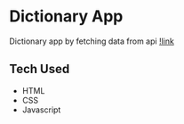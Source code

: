 # Dictionary App
Dictionary app by fetching data from api [!link](https://api.dictionaryapi.dev)

## Tech Used
- HTML
- CSS
- Javascript
